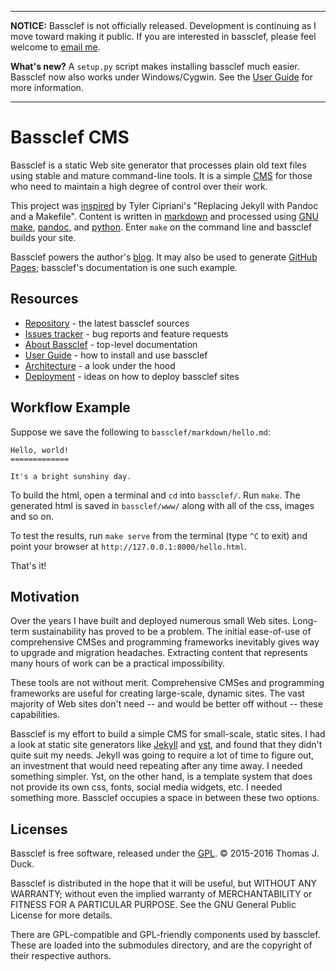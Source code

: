 
--------------------------------------------------------------------

**NOTICE:** Bassclef is not officially released.  Development is continuing as I move toward making it public.  If you are interested in bassclef, please feel welcome to [email me].

**What's new?** A `setup.py` script makes installing bassclef much easier.  Bassclef now also works under Windows/Cygwin.  See the [User Guide] for more information.

[email me]: mailto:tomduck@tomduck.ca

--------------------------------------------------------------------

 
Bassclef CMS
============

Bassclef is a static Web site generator that processes plain old text files using stable and mature command-line tools.  It is a simple [CMS] for those who need to maintain a high degree of control over their work.

This project was [inspired] by Tyler Cipriani's "Replacing Jekyll with Pandoc and a Makefile".  Content is written in [markdown] and processed using [GNU make], [pandoc], and [python].  Enter `make` on the command line and bassclef builds your site.

Bassclef powers the author's [blog].  It may also be used to generate [GitHub Pages]; bassclef's documentation is one such example.

[markdown]: https://daringfireball.net/projects/markdown/syntax 
[GNU make]: https://www.gnu.org/software/make/
[pandoc]: http://pandoc.org/
[python]: http://python.org/
[ImageMagick]: http://imagemagick.org/script/index.php
[CMS]: https://en.wikipedia.org/wiki/Content_management_system
[inspired]: https://tylercipriani.com/2014/05/13/replace-jekyll-with-pandoc-makefile.html
[blog]: http://tomduck.ca/
[GitHub Pages]: https://pages.github.com/
[bassclef repository page]: https://github.com/tomduck/bassclef/


Resources
---------

  * [Repository] - the latest bassclef sources
  * [Issues tracker] - bug reports and feature requests
  * [About Bassclef] - top-level documentation
  * [User Guide] - how to install and use bassclef
  * [Architecture] - a look under the hood
  * [Deployment] - ideas on how to deploy bassclef sites

[Repository]: https://github.com/tomduck/bassclef/
[Issues tracker]: https://github.com/tomduck/bassclef/issues
[About Bassclef]: https://tomduck.github.io/bassclef/
[User Guide]: https://tomduck.github.io/bassclef/bassclef-user-guide.html
[Architecture]: https://tomduck.github.io/bassclef/bassclef-architecture.html
[Deployment]: https://tomduck.github.io/bassclef/deploying-bassclef.html


Workflow Example
----------------

Suppose we save the following to `bassclef/markdown/hello.md`:

~~~
Hello, world!
=============

It's a bright sunshiny day.
~~~

To build the html, open a terminal and `cd` into `bassclef/`.  Run `make`.  The generated html is saved in `bassclef/www/` along with all of the css, images and so on.

To test the results, run `make serve` from the terminal (type `^C` to exit) and point your browser at `http://127.0.0.1:8000/hello.html`.

That's it!


Motivation
----------

Over the years I have built and deployed numerous small Web sites.  Long-term sustainability has proved to be a problem.  The initial ease-of-use of comprehensive CMSes and programming frameworks inevitably gives way to upgrade and migration headaches.  Extracting content that represents many hours of work can be a practical impossibility.

These tools are not without merit.  Comprehensive CMSes and programming frameworks are useful for creating large-scale, dynamic sites.  The vast majority of Web sites don't need -- and would be better off without -- these capabilities.

Bassclef is my effort to build a simple CMS for small-scale, static sites.  I had a look at static site generators like [Jekyll] and [yst], and found that they didn't quite suit my needs.  Jekyll was going to require a lot of time to figure out, an investment that would need repeating after any time away.  I needed something simpler.  Yst, on the other hand, is a template system that does not provide its own css, fonts, social media widgets, etc.  I needed something more.  Bassclef occupies a space in between these two options.

[Jekyll]: https://jekyllrb.com/
[yst]: https://github.com/jgm/yst


Licenses
--------

Bassclef is free software, released under the [GPL]. © 2015-2016 Thomas J. Duck.

Bassclef is distributed in the hope that it will be useful, but WITHOUT ANY WARRANTY; without even the implied warranty of MERCHANTABILITY or FITNESS FOR A PARTICULAR PURPOSE.  See the GNU General Public License for more details.

There are GPL-compatible and GPL-friendly components used by bassclef.  These are loaded into the submodules directory, and are the copyright of their respective authors.

[GPL]: https://www.gnu.org/copyleft/gpl.html
